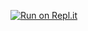 [![Run on Repl.it](https://repl.it/badge/github/IJMacD/tutor-address-book)](https://repl.it/github/IJMacD/tutor-address-book)